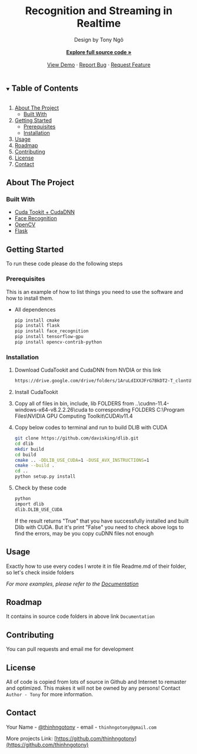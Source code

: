 

  <h1 align="center">Recognition and Streaming in Realtime</h1>

  <p align="center">
    Design by Tony Ngô
    <br />
    <br />
    <a href="https://drive.google.com/drive/folders/1c5vk-14No03_705vYpSwFOcN7DeLiV8V?usp=sharing"><strong>Explore full source code »</strong></a>
    <br />
    <br />
    <a href="https://drive.google.com/file/d/1Vv-2d_wdnpByLtC6wmC7UwAxZiqLqjZt/view?usp=sharing">View Demo</a>
    ·
    <a href="facebook.com/tonyngo0206">Report Bug</a>
    ·
    <a href="facebook.com/tonyngo0206">Request Feature</a>
  </p>
</p>



<!-- TABLE OF CONTENTS -->
<details open="open">
  <summary><h2 style="display: inline-block">Table of Contents</h2></summary>
  <ol>
    <li>
      <a href="#about-the-project">About The Project</a>
      <ul>
        <li><a href="#built-with">Built With</a></li>
      </ul>
    </li>
    <li>
      <a href="#getting-started">Getting Started</a>
      <ul>
        <li><a href="#prerequisites">Prerequisites</a></li>
        <li><a href="#installation">Installation</a></li>
      </ul>
    </li>
    <li><a href="#usage">Usage</a></li>
    <li><a href="#roadmap">Roadmap</a></li>
    <li><a href="#contributing">Contributing</a></li>
    <li><a href="#license">License</a></li>
    <li><a href="#contact">Contact</a></li>
  </ol>
</details>



<!-- ABOUT THE PROJECT -->
## About The Project



### Built With

* [Cuda Tookit + CudaDNN]()
* [Face Recognition]()
* [OpenCV]()
* [Flask]()



<!-- GETTING STARTED -->
## Getting Started

To run these code please do the following steps

### Prerequisites

This is an example of how to list things you need to use the software and how to install them.
* All dependences
  ```sh
  pip install cmake
  pip install flask
  pip install face_recognition
  pip install tensorflow-gpu
  pip install opencv-contrib-python
  ```

### Installation

1. Download CudaTookit and CudaDNN from NVDIA or this link
   ```sh
   https://drive.google.com/drive/folders/1AruLdIXXJFrG7BkDT2-T_clontU7em1f?usp=sharing
   ```
2. Install CudaTookit

3. Copy all of files in bin, include, lib FOLDERS from ..\cudnn-11.4-windows-x64-v8.2.2.26\cuda to corresponding FOLDERS C:\Program Files\NVIDIA GPU Computing Toolkit\CUDA\v11.4

4. Copy below codes to terminal and run to build DLIB with CUDA
   ```sh
   git clone https://github.com/davisking/dlib.git
   cd dlib
   mkdir build
   cd build
   cmake .. -DDLIB_USE_CUDA=1 -DUSE_AVX_INSTRUCTIONS=1
   cmake --build .
   cd ..
   python setup.py install 
   ```
   
5. Check by these code
   ```sh
   python
   import dlib
   dlib.DLIB_USE_CUDA
   ```
   
   If the result returns "True" that you have successfully installed and built Dlib with CUDA. But it's print "False" you need to check above logs to find the errors, may be you copy cuDNN files not enough


<!-- USAGE EXAMPLES -->
## Usage

Exactly how to use every codes I wrote it in file Readme.md of their folder, so let's check inside folders

_For more examples, please refer to the [Documentation](https://drive.google.com/file/d/1e3lFpqxdTujUMOR6nWVhmmPPO6mJ-80R/view?usp=sharing)_



<!-- ROADMAP -->
## Roadmap

It contains in source code folders in above link `Documentation`



<!-- CONTRIBUTING -->
## Contributing

You can pull requests and email me for development 

<!-- LICENSE -->
## License

All of code is copied from lots of source in Github and Internet to remaster and optimized. This makes it will not be owned by any persons! Contact `Author - Tony` for more information.



<!-- CONTACT -->
## Contact

Your Name - [@thinhngotony](https://twitter.com/thinhngotony) - email - `thinhngotony@gmail.com`

More projects Link: [https://github.com/thinhngotony](https://github.com/thinhngotony)



